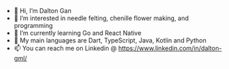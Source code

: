 - 👋 Hi, I’m Dalton Gan
- 👀 I’m interested in needle felting, chenille flower making, and programming
- 🌱 I’m currently learning Go and React Native
- 💞️ My main languages are Dart, TypeScript, Java, Kotlin and Python
- 📫 You can reach me on Linkedin @ https://www.linkedin.com/in/dalton-gml/

<!---
Dalton-G/Dalton-G is a ✨ special ✨ repository because its `README.md` (this file) appears on your GitHub profile.
You can click the Preview link to take a look at your changes.
--->
